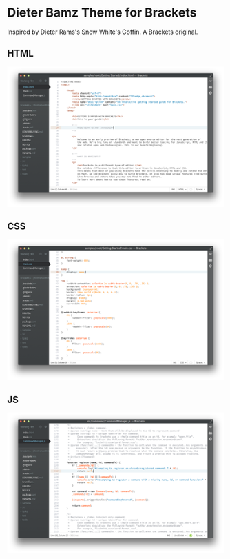 Dieter Bamz Theme for Brackets
============================

Inspired by Dieter Rams's Snow White's Coffin. A Brackets original.

## HTML
![HTML Screenshot](https://github.com/Brackets-Themes/DieterBamz/blob/master/screenshots/html.png)

## CSS
![CSS Screenshot](https://github.com/Brackets-Themes/DieterBamz/blob/master/screenshots/css.png)

## JS
![JS Screenshot](https://github.com/Brackets-Themes/DieterBamz/blob/master/screenshots/js.png)
